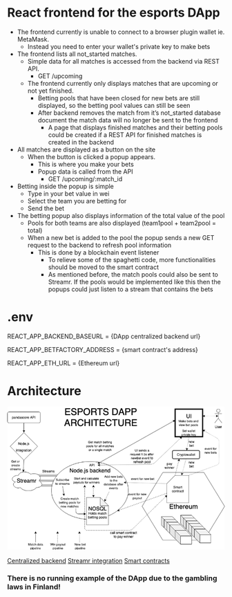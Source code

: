 # React frontend for the esports DApp

* The frontend currently is unable to connect to a browser plugin wallet ie. MetaMask. 
    * Instead you need to enter your wallet's private key to make bets
* The frontend lists all not_started matches.
    * Simple data for all matches is accessed from the backend via REST API.
        * GET /upcoming
    * The frontend currently only displays matches that are upcoming or not yet finished.
        * Betting pools that have been closed for new bets are still displayed, so the betting pool values can still be seen
        * After backend removes the match from it’s not_started database document the match data will no longer be sent to the frontend
            * A page that displays finished matches and their betting pools could be created if a REST API for finished matches is created in the backend
* All matches are displayed as a button on the site
    * When the button is clicked a popup appears.
        * This is where you make your bets
        * Popup data is called from the API
            * GET /upcoming/:match_id
* Betting inside the popup is simple
    * Type in your bet value in wei
    * Select the team you are betting for
    * Send the bet
* The betting popup also displays information of the total value of the pool
    * Pools for both teams are also displayed (team1pool + team2pool = total)
    * When a new bet is added to the pool the popup sends a new GET request to the backend to refresh pool information
        * This is done by a blockchain event listener
            * To relieve some of the spaghetti code, more functionalities should be moved to the smart contract
            * As mentioned before, the match pools could also be sent to Streamr. If the pools would be implemented like this then the popups could just listen to a stream that contains the bets


# .env

REACT_APP_BACKEND_BASEURL = {DApp centralized backend url}

REACT_APP_BETFACTORY_ADDRESS = {smart contract's address}

REACT_APP_ETH_URL = {Ethereum url}

# Architecture

![DApp architecture](./docs/esports_frontend.png)

[Centralized backend](../esports-back)
[Streamr integration](../esports-streamr-integration)
[Smart contracts](../esports-ethereum)

### There is no running example of the DApp due to the gambling laws in Finland!